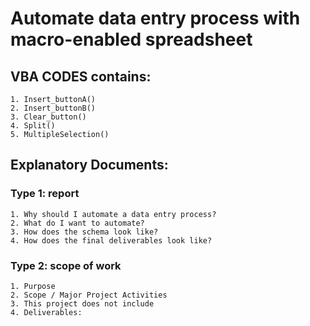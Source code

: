 # Automate data entry process with macro-enabled spreadsheet
## VBA CODES contains:
    1. Insert_buttonA() 
    2. Insert_buttonB() 
    3. Clear_button()
    4. Split()
    5. MultipleSelection()

## Explanatory Documents:
### Type 1: report

    1. Why should I automate a data entry process? 
    2. What do I want to automate? 
    3. How does the schema look like?
    4. How does the final deliverables look like? 

### Type 2: scope of work
    1. Purpose
    2. Scope / Major Project Activities
    3. This project does not include
    4. Deliverables:


<!--
- Summary: Macro-enabled data entry form to simplify tracking process.
- Purpose: The goal of this project is to minimize the repetitive process of data entry and human errors associated with it. This project will streamline extraction of string values and pulling out hierarchical values using data entry form in macro-enabled Excel spreadsheet. The final deliverable will reduce at least 50% of the steps involved in the data entry process.
--->

